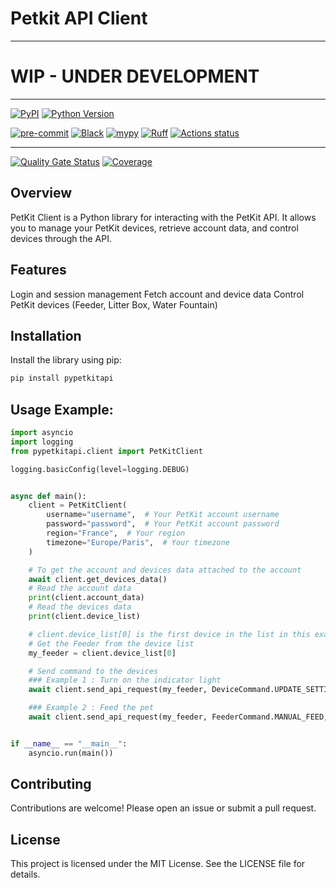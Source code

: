 # Petkit API Client

---

# WIP - UNDER DEVELOPMENT

---

[![PyPI](https://img.shields.io/pypi/v/pypetkitapi.svg)][pypi_]
[![Python Version](https://img.shields.io/pypi/pyversions/pypetkitapi)][python version]

[![pre-commit](https://img.shields.io/badge/pre--commit-enabled-brightgreen?logo=pre-commit&logoColor=white)][pre-commit]
[![Black](https://img.shields.io/badge/code%20style-black-000000.svg)][black]
[![mypy](https://img.shields.io/badge/mypy-checked-blue)](https://mypy.readthedocs.io/en/stable/)
[![Ruff](https://img.shields.io/endpoint?url=https://raw.githubusercontent.com/astral-sh/ruff/main/assets/badge/v2.json)](https://github.com/astral-sh/ruff)
[![Actions status](https://github.com/Jezza34000/py-petkit-api/workflows/CI/badge.svg)](https://github.com/Jezza34000/py-petkit-api/actions)

---

[![Quality Gate Status](https://sonarcloud.io/api/project_badges/measure?project=Jezza34000_py-petkit-api&metric=alert_status)](https://sonarcloud.io/summary/new_code?id=Jezza34000_py-petkit-api)
[![Coverage](https://sonarcloud.io/api/project_badges/measure?project=Jezza34000_py-petkit-api&metric=coverage)](https://sonarcloud.io/summary/new_code?id=Jezza34000_py-petkit-api)

[pypi_]: https://pypi.org/project/pypetkitapi/
[python version]: https://pypi.org/project/pypetkitapi
[pre-commit]: https://github.com/pre-commit/pre-commit
[black]: https://github.com/psf/black

## Overview

PetKit Client is a Python library for interacting with the PetKit API. It allows you to manage your PetKit devices, retrieve account data, and control devices through the API.

## Features

Login and session management
Fetch account and device data
Control PetKit devices (Feeder, Litter Box, Water Fountain)

## Installation

Install the library using pip:

```bash
pip install pypetkitapi
```

## Usage Example:

```python
import asyncio
import logging
from pypetkitapi.client import PetKitClient

logging.basicConfig(level=logging.DEBUG)


async def main():
    client = PetKitClient(
        username="username",  # Your PetKit account username
        password="password",  # Your PetKit account password
        region="France",  # Your region
        timezone="Europe/Paris",  # Your timezone
    )

    # To get the account and devices data attached to the account
    await client.get_devices_data()
    # Read the account data
    print(client.account_data)
    # Read the devices data
    print(client.device_list)

    # client.device_list[0] is the first device in the list in this example it's a Feeder
    # Get the Feeder from the device list
    my_feeder = client.device_list[0]

    # Send command to the devices
    ### Example 1 : Turn on the indicator light
    await client.send_api_request(my_feeder, DeviceCommand.UPDATE_SETTING, {"lightMode": 1})

    ### Example 2 : Feed the pet
    await client.send_api_request(my_feeder, FeederCommand.MANUAL_FEED, {"amount": 1})


if __name__ == "__main__":
    asyncio.run(main())
```

## Contributing

Contributions are welcome! Please open an issue or submit a pull request.

## License

This project is licensed under the MIT License. See the LICENSE file for details.
